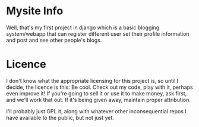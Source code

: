 # Mysite Info
Well, that's my first project in django which is a basic blogging system/webapp that can register different user set their profile information and post and see other people's blogs.

# Licence

I don't know what the appropriate licensing for this project is, so until I decide, the licence is this: Be cool. Check out my code, play with it, perhaps even improve it! If you're going to sell it or use it to make money, ask first, and we'll work that out. If it's being given away, maintain proper attribution.

I'll probably just GPL it, along with whatever other inconsequential repos I have available to the public, but not just yet.
